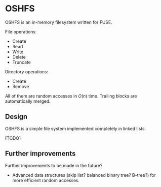 # OSHFS

OSHFS is an in-memory filesystem written for FUSE.

File operations:

* Create
* Read
* Write
* Delete
* Truncate

Directory operations:

* Create
* Remove

All of them are random accesses in $O(n)$ time.  Trailing blocks are automatically merged.

## Design

OSHFS is a simple file system implemented completely in linked lists.

[TODO]

## Further improvements

Further improvements to be made in the future?

* Advanced data structures (skip list? balanced binary tree? B-tree?) for more efficient random accesses.
